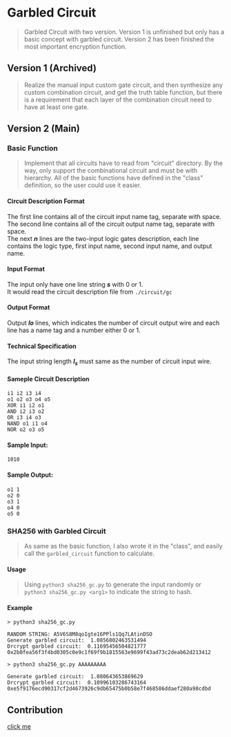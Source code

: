 # **Garbled Circuit**

> Garbled Circuit with two version. Version 1 is unfinished but only has a basic concept with garbled circuit.
> Version 2 has been finished the most important encryption function.

## Version 1 (Archived)
> Realize the manual input custom gate circuit, and then synthesize any custom combination circuit, and get the truth table function, but there is a requirement that each layer of the combination circuit need to have at least one gate.

## Version 2 (Main)
### Basic Function
> Implement that all circuits have to read from "circuit" directory. By the way, only support the combinational circuit and must be with hierarchy. All of the basic functions have defined in the "class" definition, so the user could use it easier.

#### Circuit Description Format
The first line contains all of the circuit input name tag, separate with space.  
The second line contains all of the circuit output name tag, separate with space.  
The next ***n*** lines are the two-input logic gates description, each line contains the logic type, first input name, second input name, and output name.

#### Input Format
The input only have one line string ***s*** with 0 or 1.  
It would read the circuit description file from `./circuit/gc`

#### Output Format
Output ***lo*** lines, which indicates the number of circuit output wire and each line has a name tag and a number either 0 or 1.

#### Technical Specification
The input string length ***l<sub>s</sub>*** must same as the number of circuit input wire.

#### Sameple Circuit Description
```
i1 i2 i3 i4
o1 o2 o3 o4 o5
XOR i1 i2 o1
AND i2 i3 o2
OR i3 i4 o3
NAND o1 i1 o4
NOR o2 o3 o5
```

#### Sample Input:
```
1010
```

#### Sample Output:
```
o1 1
o2 0
o3 1
o4 0
o5 0
```

### SHA256 with Garbled Circuit
> As same as the basic function, I also wrote it in the "class", and easily call the `garbled_circuit` function to calculate.

#### Usage
> Using `python3 sha256_gc.py` to generate the input randomly or `python3 sha256_gc.py <arg1>` to indicate the string to hash.

#### Example
```
> python3 sha256_gc.py

RANDOM STRING: A5V6S8M8qoIgte16PPls1Qq7LAtinDSO
Generate garbled circuit:  1.0856802463531494
Drcrypt garbled circuit:  0.11695456504821777
0x2b0fea56f3f4bd0305c0e9c1f69f9b1815563e9699f43ad73c2deab62d213412
```
```
> python3 sha256_gc.py AAAAAAAAA

Generate garbled circuit:  1.080643653869629
Drcrypt garbled circuit:  0.10996103286743164
0xe5f9176ecd90317cf2d4673926c9db65475b0b58e7f468586ddaef280a98cdbd
```

## Contribution
[click me](https://hackmd.io/@edDnIx-xTO2Y79IC9tqYgg/B1wep6z9r)
